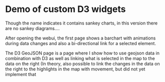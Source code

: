 # Demo of custom D3 widgets

Though the name indicates it contains sankey charts, in this version there are no sankey diagrams....

After opening the webui, the first page shows a barchart with animations during data changes and also a bi-directional link for a selected element.

The D3 GeoJSON page is a page where I show how to use geojson data in combination with D3 as well as linking what is selected in the map to the data on the right (In theory, also possible to link the changes in the data on the right to the highlights in the map with movement, but did not yet implement that
